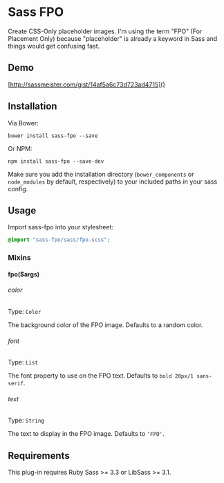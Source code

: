 # Sass FPO

Create CSS-Only placeholder images. I'm using the term "FPO" (For Placement Only) because "placeholder" is already a keyword in Sass and things would get confusing fast.

## Demo

[http://sassmeister.com/gist/14af5a6c73d723ad4715]()

## Installation

Via Bower:

```
bower install sass-fpo --save
```

Or NPM:

```
npm install sass-fpo --save-dev
```

Make sure you add the installation directory (`bower_components` or `node_modules` by default, respectively) to your included paths in your sass config.

## Usage

Import sass-fpo into your stylesheet:

``` scss
@import "sass-fpo/sass/fpo.scss";
```

### Mixins

#### fpo($args)

###### color

Type: `Color`

The background color of the FPO image. Defaults to a random color.

###### font

Type: `List`

The font property to use on the FPO text. Defaults to `bold 20px/1 sans-serif`.

###### text

Type: `String`

The text to display in the FPO image. Defaults to `'FPO'`.

## Requirements

This plug-in requires Ruby Sass >= 3.3 or LibSass >= 3.1. 